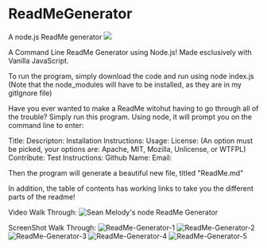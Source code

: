 # ReadMeGenerator
A node.js ReadMe generator
<img src="https://img.shields.io/badge/LICENSE-mit-green"/>

A Command Line ReadMe Generator using Node.js!
Made esclusively with Vanilla JavaScript.

To run the program, simply download the code and run using node index.js
(Note that the node_modules will have to be installed, as they are in my gitIgnore file)


Have you ever wanted to make a ReadMe witohut having to go through all of the trouble?
Simply run this program.  Using node, it will prompt you on the command line to enter:

Title:
Descripton:
Installation Instructions:
Usage:
License: (An option must be picked, your options are: Apache, MIT, Mozilla, Unlicense, or WTFPL)
Contribute:
Test Instructions:
Github Name:
Email:

Then the program will generate a beautiful new file, titled "ReadMe.md"

In addition, the table of contents has working links to take you the different parts of the readme!

Video Walk Through:
![Sean Melody's node ReadMe Generator](https://user-images.githubusercontent.com/68625400/100689874-2feb4680-333a-11eb-9602-b200a6817f23.gif)

ScreenShot Walk Through:
![ReadMe-Generator-1](https://user-images.githubusercontent.com/68625400/100689590-9885f380-3339-11eb-9e65-9e9ae74dfa19.png)
![ReadMe-Generator-2](https://user-images.githubusercontent.com/68625400/100689594-991e8a00-3339-11eb-92e7-ab794cb058f6.png)
![ReadMe-Generator-3](https://user-images.githubusercontent.com/68625400/100689596-9a4fb700-3339-11eb-8306-a9b8be0b9237.png)
![ReadMe-Generator-4](https://user-images.githubusercontent.com/68625400/100689598-9b80e400-3339-11eb-855a-66096d8a2f10.png)
![ReadMe-Generator-5](https://user-images.githubusercontent.com/68625400/100689600-9cb21100-3339-11eb-9884-e278fadd744a.png)

